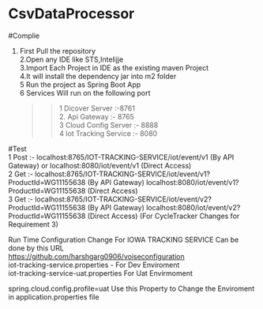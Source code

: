 # CsvDataProcessor

#Complie <br /> 
1. First Pull the repository   <br />                                                                                                                                2.Open any IDE like STS,Intelijje <br />
3.Import Each Project in IDE as the existing maven Project <br />
4.It will install the dependency jar into m2 folder <br />
5 Run the project as  Spring Boot App <br />
6 Services Will run on the following port <br />

    >>1 Dicover Server :-8761 <br />
    >>2. Api Gateway :- 8765 <br />
    3 Cloud Config Server :- 8888 <br />
    4 Iot Tracking Service :- 8080 <br />



#Test <br>
1 Post :- localhost:8765/IOT-TRACKING-SERVICE/iot/event/v1 (By API Gateway) or  localhost:8080/iot/event/v1 (Direct Access)  <br>
2 Get  :- localhost:8765/IOT-TRACKING-SERVICE/iot/event/v1?ProductId=WG11155638 (By API Gateway) localhost:8080/iot/event/v1?ProductId=WG11155638 (Direct Access) <br>
3 Get  :- localhost:8765/IOT-TRACKING-SERVICE/iot/event/v2?ProductId=WG11155638 (By API Gateway) localhost:8080/iot/event/v2?ProductId=WG11155638 (Direct Access) (For CycleTracker Changes for Requirement 3)  <br>


Run Time Configuration Change  For  IOWA TRACKING SERVICE Can be done by this URL <br>
https://github.com/harshgarg0906/voiseconfiguration        <br>
iot-tracking-service.properties - For Dev Enviroment  <br>
iot-tracking-service-uat.properties For Uat Envirmoment <br>

spring.cloud.config.profile=uat Use this Property to Change the Enviroment in application.properties file
